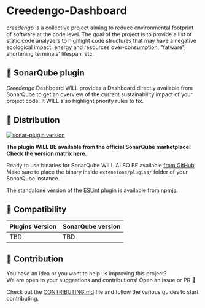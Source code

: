 # Creedengo-Dashboard

_creedengo_ is a collective project aiming to reduce environmental footprint of software at the code level. The goal of the project is to provide a list of static code analyzers to highlight code structures that may have a negative ecological impact: energy and resources over-consumption, "fatware", shortening terminals' lifespan, etc.

## 🌿 SonarQube plugin

_Creedengo_ Dashboard WILL provides a Dashboard directly available from SonarQube to get an overview of the current sustainability impact of your project code. It WILL also highlight priority rules to fix.

## 🛒 Distribution

[![sonar-plugin version](https://img.shields.io/github/v/release/green-code-initiative/creedengo-dashboard?label=SonarQube%20plugin)](https://github.com/green-code-initiative/creedengo-dashboard/releases/latest)

**The plugin WILL BE available from the official SonarQube marketplace! Check the
[version matrix here](https://docs.sonarsource.com/sonarqube/latest/instance-administration/plugin-version-matrix/).**

Ready to use binaries for SonarQube WILL ALSO BE
available [from GitHub](https://github.com/green-code-initiative/creedengo-dashboard/releases). \
Make sure to place the binary inside `extensions/plugins/` folder of your SonarQube instance.

The standalone version of the ESLint plugin is available from [npmjs](https://npmjs.com/package/@creedengo/eslint-plugin).

## 🧩 Compatibility

| Plugins Version | SonarQube version |
| --------------- | ----------------- |
| TBD             | TBD               |

## 🤝 Contribution

You have an idea or you want to help us improving this project? \
We are open to your suggestions and contributions! Open an issue or PR 🚀

Check out the [CONTRIBUTING.md](CONTRIBUTING.md) file
and follow the various guides to start contributing.
